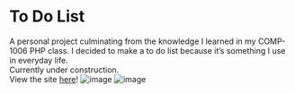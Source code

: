 # To Do List
A personal project culminating from the knowledge I learned in my COMP-1006 PHP class.
I decided to make a to do list because it’s something I use in everyday life.\
Currently under construction.\
View the site [here](https://lamp.computerstudi.es/~Andrew1173602/personal/todo/)!
![image](https://user-images.githubusercontent.com/93152029/159144473-e0b59fdc-0262-4d46-bf02-aaa7fbb8d1ff.png)
![image](https://user-images.githubusercontent.com/93152029/159144476-9518b82a-e459-4a24-97ea-cfd908cb2ed2.png)
